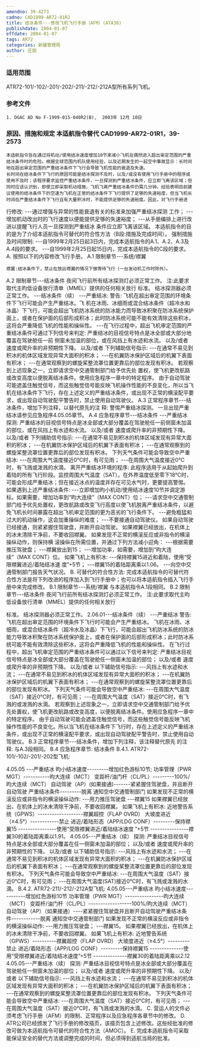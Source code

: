 ```yaml
---
amendno: 39-4273
cadno: CAD1999-AR72-01R2
title: 结冰条件---修改飞机飞行手册（AFM）(ATA30)
publishdate: 2004-01-07
effdate: 2004-01-07
tags: AR72
categories: 新疆管理局
author: 庄丽
---
```


### 适用范围 
ATR72-101/-102/-201/-202/-211/-212/-212A型所有系列飞机。

<!--more-->
### 参考文件
    1. DGAC AD No F-1999-015-040R2(B),  2003年 12月 10日

### 原因、措施和规定 本适航指令替代 CAD1999-AR72-01R1，39-2573 
    本适航指令旨在通过将机动/使用结冰速度增加10节来减小飞机在偶然进入超出审定范围的严重结冰条件时的危险。根据全球范围内机队使用经验，以及近期发生的一起空中事故显示：长时间地在超出审定范围的严重结冰条件下飞行会导致飞机性能的衰退及失速。 
    长时间在结冰条件下飞行的原因可能是结冰探测不及时，以及/或没有使用飞行手册中的程序或使用不及时；该程序要求监控严重结冰条件，一旦探测到严重结冰条件，应立即飞离该区域；但同时应该认识到，即使立即采取机动措施，飞机飞离严重结冰条件仍需几分钟。经验表明目前建议使用的结冰条件下的空速为飞机在正常的结冰条件下飞行提供了足够的失速裕度，但当飞机长时间在严重结冰条件下飞行且有大量积冰时，不能提供足够的失速裕度。因此，对飞行手册进
行修改:     ---通过增强与异常的性能衰退有关的标准来加强严重结冰探测
工作；     ---增加机动改出时的飞行速度以便能提供足够的失速裕度；     ---从手册编排上进行改进以提醒飞行人员一旦探测到严重结冰
条件应立即飞离该区域。     本适航指令的目的是为了介绍本适航指令可替代的符合性方法（B段:措施及完成时间）。 
    强制措施及时间限制:     ---自1999年2月25日起3日内，完成本适航指令的A.1、A.2、A.3及A.4段的要求。     ---自1999年2月25日起15日内，完成本适航指令的C段的要求。 
A. 按照以下的内容修改飞行手册。 
A.1 限制章节---系统/襟翼 

    襟翼:结冰条件下，禁止在放出襟翼的情况下做等待飞行（一台发动机工作时除外）。 
A.2 限制章节---结冰条件     夜间飞行前所有结冰探测灯必须正常工作。     注:此要求取代主昀低设备放行清单（MMEL）提供的任何相关放行
标准。     结冰探测器必须正常工作。 
---结冰条件（续） ---严重结冰:     警告:    飞机在超出审定范围的环境条件下飞行可能会产生严重结冰。飞
机在冰雨、冰细雨或混合结冰条件（超冷水和冰晶）下飞行，可能会超出飞机防冰系统的防冰能力而导致冰积聚在防冰系统保护面上，或者在保护面的后部形成积冰；此时防冰系统可能不能有效清除这些积冰，这将会严重降低飞机的性能和操纵性。 
    ---在飞行过程中，超出飞机审定范围的严重结冰条件可通过下列信号来判定: 
严重结冰的目视信号特点是冰全部或大部分地覆盖在驾驶舱任一前 侧窗未加温的部位，或在风挡上有水迹和水流。 
以及/或者 
速度或爬升率的非预期性下降。 
    以及/或者 
    下列辅助信号指示:     ---在通常不易见到积冰的机体区域发现异常大面积的积冰； ---在机翼防冰保护区域后的机翼下表面有积冰； ---在通常观察到的螺旋桨整流罩位置更靠后的部位发现有积冰。    若观察到上述现象之一，立即请求空中交通管制部门给予优先处
置权，使飞机更改航路或改变高度以便脱离结冰条件。使用应急程序一章中的特定程序。 
    由于自动驾驶可能遮盖住触觉信号，而这些触觉信号能反映飞机操作性能的不良变化，所以当飞机在结冰条件下飞行，存在上述定义的严重结冰条件，或出现不正常的横滚配平要求，或出现自动驾驶配平警告时，禁止使用自动驾驶仪。 
    A.3 正常程序章节---结冰条件，增加下列注释，以替代原先的注
释:     警惕严重结冰探测。     一旦出现严重结冰请参见应急程序4.05.05章节。 
A.4 应急程序章节---结冰条件 ---严重结冰     探测:
严重结冰的目视信号特点是冰全部或大部分覆盖在驾驶舱任一前侧窗未加温的部位，或在风挡上有水迹和水流。 
    以及/或者 
速度或爬升率的非预期性下降。 
    以及/或者 
    下列辅助信号指示: 
    ---在通常不易见到积冰的机体区域发现有异常大面积的积冰； ---在机翼防冰保护区域后的机翼下表面有积冰； ---在通常观察到的螺旋桨整流罩位置更靠后的部位发现有积冰。    下列天气条件可能会导致空中严重结冰: ---在周围大气温度接近0℃时，有可见雨； ---在周围大气温度接近0℃时，有飞溅或泼溅的水滴。 
离开严重结冰环境的程序: 
    此程序适用于从起始爬升到着陆的所有飞行阶段。监控周围大气温度（SAT）。在外界温度低至零下18℃时，可能会形成严重结冰；但在接近冰点的温度并存在可见水气时，更要提高警惕。 
    如果遇到上述严重结冰条件:     ---立即增加昀小机动/使用结冰速度10节并调定游标。如果需要，增加功率到“昀大连续”（MAX CONT）位； 
    ---请求空中交通管制部门给予优先处置权，更改航路或改变飞行高度以使飞机脱离严重结冰条件，以避免飞机长时间暴露在超出飞机审定范围的更为恶劣的飞行条件下。 
---避免粗猛和过大的机动操作，这会加重操纵的难度； ---不要接通自动驾驶仪。 
    如果自动驾驶已经接通，则紧紧握住驾驶盘，并断开自动驾驶。 
    如果襟翼已经放出，在机体上的冰未清除干净前，不要收回襟翼。
    如果发现不正常的横滚反应或非指令的横滚操纵动作，则保持横
滚操纵在所需位置，并通过下列方法减小迎角： ---根据需要推压驾驶盘； ---襟翼放出到15； ---增加功率，如需要，增加到“昀大连续”（MAX CONT）位。     如果飞机上有积冰: ---保持襟翼15进近和着陆，使用“受限襟翼进近/着陆结冰速
度”+5节； ---襟翼15的着陆距离乘以1.06。 ---向空中交通管制部门报告天气状况。 B. 可替代的符合性方法: 
    完成本适航指令的可替代符合性方法是将下列改进的程序加入到飞行手册中；也可以将本适航指令插入飞行手册中来完成修改。 
B.1 限制章节---系统/襟翼     与本适航指令A.1段相同。 
B.2 限制章节---结冰条件     夜间飞行前所有结冰探测灯必须正常工作。     注:此要求取代主昀低设备放行清单（MMEL）提供的任何相关放行

标准。 结冰探测器必须正常工作。 
    2.06.01---结冰条件（续） ---严重结冰     警告:    飞机在超出审定范围的环境条件下飞行时可能会产生严重结冰。
飞机在冰雨、冰细雨，或混合结冰条件（超冷水及冰晶）下飞行，可能会超出飞机防冰系统的防冰能力导致冰积聚在防冰系统保护面上，或者在保护面的后部形成积冰；此时防冰系统可能不能有效清除这些积冰，这将会严重降低飞机的性能和操纵性。 
    在飞行过程中，超出飞机审定范围的严重结冰条件可以通过以下信号来判定: 
严重结冰目视信号特点是冰全部或大部分覆盖在驾驶舱任一侧窗未加温的部位； 
    以及/或者 
速度或爬升率的非预期性下降。 
    以及/或者     以下辅助信号指示: ---风挡上有水迹和水流；     ---在通常不易见到积冰的机体区域发现有异常大面积的积冰； ---在机翼防冰保护区域后的机翼下表面有积冰； ---在通常观察到的螺旋桨整流罩位置更靠后的部位发现有积冰。
    下列天气条件可能会导致空中严重结冰: 
---在周围大气温度（SAT）接近0℃时，有可见雨； ---在周围大气温度（SAT）接近0℃时，有飞溅的或泼溅的水滴。
    若观察到上述现象之一，立即请求空中交通管制部门给予优先处置权，使飞机更改航路或改变高度，以便脱离结冰条件。使用应急程序一章中的特定程序。 
    由于自动驾驶可能会遮盖住触觉信号，而这些触觉信号能反映飞机操作性能的不良变化。所以当飞机在结冰条件下飞行时，存在上述定义的严重结冰条件，或出现不正常的横滚配平要求，或出现自动驾驶配平警告时，禁止使用自动驾驶仪。 
    B.3 正常程序章节---结冰条件，增加下列注释，该注释替代原先
的注释: 与A.3段相同。 
B.4 应急程序章节: 结冰条件 
    B.4.1. ATR72-101/-102/-201/-202型飞机: 

4.05.05 ---严重结冰 
昀小结冰速度---------增加红色游标10节; 功率管理（PWR MGT）-----------昀大连续（MCT） 变距杆/油门杆（CL/PL）---------100%/昀大连续（MCT） 自动驾驶（AP）(如果接通)-------紧紧握住驾驶盘，并且断开自动驾驶 严重结冰条件---------脱离 通知空中交通管制部门 
    如果发现不正常的横滚反应或非指令的横滚操纵动作: ---用力推压驾驶盘 ---襟翼15 
    如果襟翼已经放出，在机体上的冰未清除干净前，不要收回襟翼。
    如果飞机上有积冰:     近地警告系统（GPWS）-------------------襟翼超控（FLAP OVRD）    大坡度进近（≥4.5°）------------禁止     进近/着陆形态（APP/LDG CONF）---------保持襟翼15 ----------------使用“受限襟翼进近/着陆结冰速度 ”+5节     ----------------襟翼30的着陆距离乘以1.91。 
    4.05.05---严重结冰（续）     探测:
严重结冰目视信号特点是冰全部或大部分覆盖在任一侧窗未加温的部位； 
    以及/或者 
速度或爬升率的非预期性的下降。 
    以及/或者 
    以下辅助信号指示: ---风挡上有水迹和水流；     ---在通常不易见到积冰的机体区域发现有异常大面积的积冰； ---在机翼防冰保护区域后的机翼下表面有积冰； ---在通常观察到的螺旋桨整流罩位置更靠后的部位发现有积冰。
    下列天气条件可能会导致空中严重结冰: ---在周围大气温度（SAT）接近0℃时，有可见雨； ---在周围大气温度(SAT)接近0℃时，有飞溅或泼溅的水滴。 
    B.4.2. ATR72-211/-212/-212A型飞机: 
    4.05.05---严重结冰 
昀小结冰速度-----------增加红色游标10节 功率管理（PWR MGT）----------------昀大连续（MCT） 变距杆/油门杆（CL/PL）------------------100%/昀大连续（MCT）自动驾驶（AP）（如果接通）----紧紧握住驾驶盘并且断开自动驾驶严重结冰条件------------脱离 通知空中交通管制部门 
    如果发现不正常的横滚反应或非指令的横滚操纵动作: 
---用力推压驾驶盘； ---襟翼15。 
    如果襟翼已经放出，在机体上的冰未清除干净前，不要收回襟翼。
    如果飞机上有积冰:     近地警告系统（GPWS）----------襟翼超控（FLAP OVRD）     大坡度进近（≥4.5°）---------禁止     进近/着陆形态（APP/LOG CONF）---------保持襟翼15 --------------使用“受限襟翼进近/着陆结冰速度”+5节 --------------襟翼30的着陆距离乘以2.12 
    4.05.05---严重结冰（续）     探测:
严重结冰目视信号特点是冰全部或大部分覆盖在驾驶舱任一侧窗未加温的部位； 
    以及/或者 
速度或爬升率的非预期性下降。 
    以及/或者 
    以下辅助信号指示: ---风挡上有水迹和水流；     ---在通常不易见到积冰的机体区域发现有异常大面积的积冰； ---在机翼防冰保护区域后的机翼下表面有积冰； ---在通常观察到的螺旋桨整流罩位置更靠后的部位发现有积冰。
    下列天气条件可能会导致空中严重结冰: ---在周围大气温度（SAT）接近0℃时，有可见雨； ---在周围大气温度（SAT）接近0℃时，有飞溅或泼溅的水滴。 
C. 营运人的文件必须考虑飞行手册（AFM）的限制、正常程序以及应急程序各章节中的修改。 
D. ATR公司已经颁发了飞行手册的修改插页，该插页包含上述修改。这些经批准的修改可做为本适航指令可替代的符合性方法（AMOC）。
E. 完成本适航指令可采取能保证安全的替代方法或调整完成的时间，但必须得到适航当局的批准。

